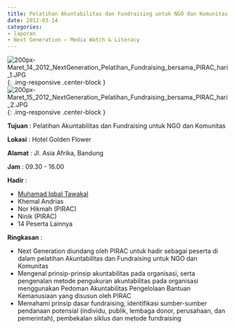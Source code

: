 ```yaml
---
title: Pelatihan Akuntabilitas dan Fundraising untuk NGO dan Komunitas
date: 2012-03-14
categories:
- laporan
- Next Generation – Media Watch & Literacy
---
```


![200px-Maret_14_2012_NextGeneration_Pelatihan_Fundraising_bersama_PIRAC_hari_1.JPG](/uploads/200px-Maret_14_2012_NextGeneration_Pelatihan_Fundraising_bersama_PIRAC_hari_1.JPG){: .img-responsive .center-block }
![200px-Maret_15_2012_NextGeneration_Pelatihan_Fundraising_bersama_PIRAC_hari_2.JPG](/uploads/200px-Maret_15_2012_NextGeneration_Pelatihan_Fundraising_bersama_PIRAC_hari_2.JPG){: .img-responsive .center-block }

**Tujuan** : Pelatihan Akuntabilitas dan Fundraising untuk NGO dan Komunitas

**Lokasi** : Hotel Golden Flower 

**Alamat** : Jl. Asia Afrika, Bandung 

**Jam** : 09.30 - 16.00 

**Hadir** :
* [Muhamad Iqbal Tawakal](wiki.ciptamedia.org/wiki/Muhamad_Iqbal_Tawakal)
* Khemal Andrias
* Nor Hikmah (PIRAC)
* Ninik (PIRAC)
* 14 Peserta Lainnya

**Ringkasan** :
* Next Generation diundang oleh PIRAC untuk hadir sebagai peserta di dalam pelatihan Akuntabilitas dan Fundraising untuk NGO dan Komunitas
* Mengenal prinsip-prinsip akuntabilitas pada organisasi, serta pengenalan metode pengukuran akuntabilitas pada organisasi menggunakan Pedoman Akuntabilitas Pengelolaan Bantuan Kemanusiaan yang disusun oleh PIRAC
* Memahami prinsip dasar fundraising, identifikasi sumber-sumber pendanaan potensial (individu, publik, lembaga donor, perusahaan, dan pemerintah), pembekalan siklus dan metode fundraising
